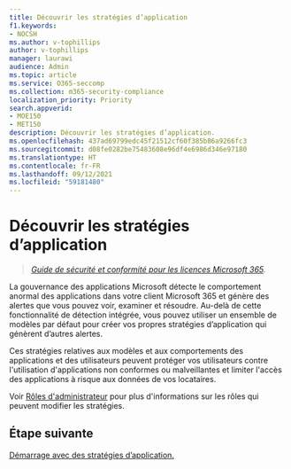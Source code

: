 ```yaml
---
title: Découvrir les stratégies d’application
f1.keywords:
- NOCSH
ms.author: v-tophillips
author: v-tophillips
manager: laurawi
audience: Admin
ms.topic: article
ms.service: O365-seccomp
ms.collection: m365-security-compliance
localization_priority: Priority
search.appverid:
- MOE150
- MET150
description: Découvrir les stratégies d’application.
ms.openlocfilehash: 437ad69799edc45f21512cf60f385b86a9266fc3
ms.sourcegitcommit: d08fe0282be75483608e96df4e6986d346e97180
ms.translationtype: HT
ms.contentlocale: fr-FR
ms.lasthandoff: 09/12/2021
ms.locfileid: "59181480"
---
```

# <a name="learn-about-app-policies"></a>Découvrir les stratégies d’application

>*[Guide de sécurité et conformité pour les licences Microsoft 365](https://aka.ms/ComplianceSD).*

La gouvernance des applications Microsoft détecte le comportement anormal des applications dans votre client Microsoft 365 et génère des alertes que vous pouvez voir, examiner et résoudre. Au-delà de cette fonctionnalité de détection intégrée, vous pouvez utiliser un ensemble de modèles par défaut pour créer vos propres stratégies d’application qui génèrent d’autres alertes.

Ces stratégies relatives aux modèles et aux comportements des applications et des utilisateurs peuvent protéger vos utilisateurs contre l'utilisation d'applications non conformes ou malveillantes et limiter l'accès des applications à risque aux données de vos locataires.

Voir [Rôles d'administrateur](app-governance-get-started.md#administrator-roles) pour plus d'informations sur les rôles qui peuvent modifier les stratégies.

## <a name="next-step"></a>Étape suivante

[Démarrage avec des stratégies d’application.](app-governance-app-policies-get-started.md)
